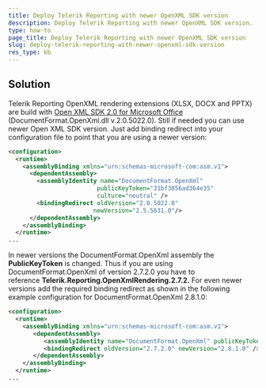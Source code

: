 ```yaml
---
title: Deploy Telerik Reporting with newer OpenXML SDK version
description: Deploy Telerik Reporting with newer OpenXML SDK version.
type: how-to
page_title: Deploy Telerik Reporting with newer OpenXML SDK version
slug: deploy-telerik-reporting-with-newer-openxml-sdk-version
res_type: kb
---
```


 ## Solution 
 Telerik Reporting OpenXML rendering extensions (XLSX, DOCX and PPTX) are build with  [Open XML SDK 2.0 for Microsoft Office](../installation-deploying-openxml) (DocumentFormat.OpenXml.dll v.2.0.5022.0). Still if needed you can use newer Open XML SDK version. Just add binding redirect into your configuration file to point that you are using a newer version:  

```xml
<configuration>
  <runtime>
    <assemblyBinding xmlns="urn:schemas-microsoft-com:asm.v1">
      <dependentAssembly>
        <assemblyIdentity name="DocumentFormat.OpenXml"
                         publicKeyToken="31bf3856ad364e35"
                         culture="neutral" />
        <bindingRedirect oldVersion="2.0.5022.0"
                        newVersion="2.5.5631.0"/>
      </dependentAssembly>
    </assemblyBinding>
  </runtime>
...
```

 In newer versions the DocumentFormat.OpenXml assembly the **PublicKeyToken** is changed. Thus if you are using DocumentFormat.OpenXml of version 2.7.2.0 you have to reference **Telerik.Reporting.OpenXmlRendering.2.7.2.** For even newer versions add the required binding redirect as shown in the following example configuration for DocumentFormat.OpenXml 2.8.1.0:  

```xml
<configuration>
  <runtime>
    <assemblyBinding xmlns="urn:schemas-microsoft-com:asm.v1">
       <dependentAssembly>
          <assemblyIdentity name="DocumentFormat.OpenXml" publicKeyToken="8fb06cb64d019a17" culture="neutral" />
          <bindingRedirect oldVersion="2.7.2.0" newVersion="2.8.1.0" />
       </dependentAssembly>
    </assemblyBinding>
  </runtime>
...
```
